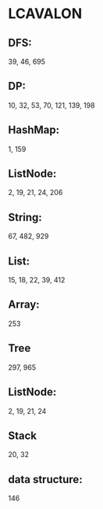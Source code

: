 # LCAVALON
## DFS: 
39, 46, 695
## DP:
10, 32, 53, 70, 121, 139, 198
## HashMap: 
1, 159
## ListNode: 
2, 19, 21, 24, 206
## String: 
67, 482, 929
## List:
15, 18, 22, 39, 412
## Array:
253
## Tree
297, 965
## ListNode:
2, 19, 21, 24
## Stack
20, 32
## data structure:
146
